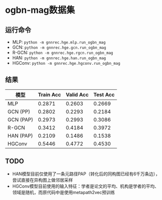 # ogbn-mag数据集
## 运行命令
* MLP: `python -m gnnrec.hge.mlp.run_ogbn_mag`
* GCN: `python -m gnnrec.hge.gcn.run_ogbn_mag`
* R-GCN: `python -m gnnrec.hge.rgcn.run_ogbn_mag`
* HAN: `python -m gnnrec.hge.han.run_ogbn_mag`
* HGConv: `python -m gnnrec.hge.hgconv.run_ogbn_mag`

## 结果
| 模型 | Train Acc | Valid Acc | Test Acc |
| --- | --- | --- | --- |
| MLP | 0.2871 | 0.2603 | 0.2669 |
| GCN (PP) | 0.2802 | 0.2293 | 0.2184 |
| GCN (PAP) | 0.2973 | 0.2993 | 0.3086 |
| R-GCN | 0.3412 | 0.4184 | 0.3972 |
| HAN (PAP) | 0.2109 | 0.1486 | 0.1538 |
| HGConv | 0.5446 | 0.4772 | 0.4530 |

## TODO
* HAN模型目前仅使用了一条元路径PAP（转化后的同构图已经有6千万条边），尝试直接在异构图上做邻居采样
* HGConv模型目前使用的输入特征：学者是论文的平均、机构是学者的平均、领域是随机，而原代码中是使用metapath2vec预训练
